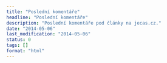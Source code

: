 ```yaml
---
title: "Poslední komentáře"
headline: "Poslední komentáře"
description: "Poslední komentáře pod články na jecas.cz."
date: "2014-05-06"
last_modification: "2014-05-06"
status: 0
tags: []
format: "html"
---
```


<style>
  .meta {display: none;}  
  
.dsq-widget-list .dsq-widget-avatar {border-radius: 50%; margin-right: 0.5em}
.dsq-widget-comment {display: block; margin: 1em 0 .5em 2.5em; padding: .8em; background: #efefef}
.dsq-widget-list {padding: 0}
.dsq-widget-meta {margin-left: 2.5em; text-align: right}
</style>


<div id="diskuse"></div>
<script>
  var vystup = "<dl>";
  function prispevky(data) {
    for (zaznam in data.response) {
      vystup += "<dt>" + data.response[zaznam].author.name + "<dd>" + data.response[zaznam].message;
    }
    document.getElementById("diskuse").innerHTML = vystup + "</dl>";
  }
</script>

<script src="https://disqus.com/api/3.0/forums/listPosts.json?forum=jecas&api_key=BwcwyR03Y19LVAHRVIq0Uly6e0L0QOjaIlrpEaUSoAu8hnUZ8iKJoNllOXT2bSue&callback=prispevky"></script>


<script type="text/javascript" src="http://jecas.disqus.com/recent_comments_widget.js?num_items=25&hide_avatars=0&avatar_size=40&excerpt_length=200"></script>
